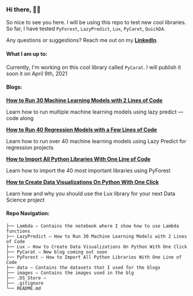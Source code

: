 
### Hi there, 👋🏼

So nice to see you here. I will be using this repo to test new cool libraries. So far, I have tested `PyForest`, `LazyPredict`, `Lux`, `PyCaret`, `QuickDA`.

Any questions or suggestions? Reach me out on my **[LinkedIn](https://www.linkedin.com/in/ismael-araujo/ "LinkedIn")**.

#### What I am up to:
Currently, I'm working on this cool library called `PyCarat`. I will publish it soon it on April 9th, 2021

#### Blogs:
**[How to Run 30 Machine Learning Models with 2 Lines of Code](https://towardsdatascience.com/how-to-run-30-machine-learning-models-with-2-lines-of-code-d0f94a537e52 "How to Run 30 Machine Learning Models with 2 Lines of Code")**

Learn how to run multiple machine learning models using lazy predict — code along

**[How to Run 40 Regression Models with a Few Lines of Code](https://towardsdatascience.com/how-to-run-40-regression-models-with-a-few-lines-of-code-5a24186de7d "How to Run 40 Regression Models with a Few Lines of Code")**

Learn how to run over 40 machine learning models using Lazy Predict for regression projects

**[How to Import All Python Libraries With One Line of Code](https://towardsdatascience.com/how-to-import-all-python-libraries-with-one-line-of-code-2b9e66a5879f "How to Import All Python Libraries With One Line of Code")**

Learn how to import the 40 most important libraries using PyForest

**[How to Create Data Visualizations On Python With One Click](https://towardsdatascience.com/how-to-create-data-visualizations-on-python-with-one-click-f6bafbd8de54 "How to Create Data Visualizations On Python With One Click")**

Learn how and why you should use the Lux library for your next Data Science project

#### Repo Navigation:
```
├── Lambda – Contains the notebook where I show how to use Lambda functions
├── LazyPredict – How to Run 30 Machine Learning Models with 2 Lines of Code
├── Lux – How to Create Data Visualizations On Python With One Click
├── PyCarat – New blog coming out soon
├── PyForest – How to Import All Python Libraries With One Line of Code
├── data – Contains the datasets that I used for the blogs
├── images – Contains the images used in the blg
├── .DS_Store – 
├── .gitignore
└── README.md
```

